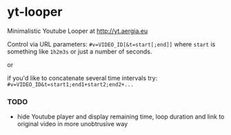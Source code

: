 yt-looper
=========

Minimalistic Youtube Looper at http://yt.aergia.eu

Control via URL parameters: `#v=VIDEO_ID[&t=start[;end]]` where `start` is something like `1h2m3s` or just a number of seconds.

or

if you'd like to concatenate several time intervals try: `#v=VIDEO_ID&t=start1;end1+start2;end2+...`


### TODO

- hide Youtube player and display remaining time, loop duration and link to original video in more unobtrusive  way
